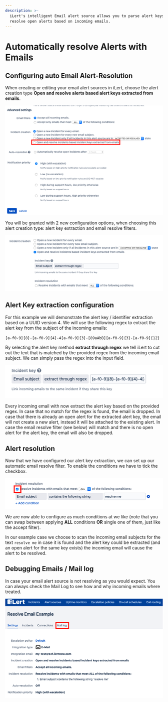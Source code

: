 ```yaml
---
description: >-
  iLert's intelligent Email alert source allows you to parse alert keys and
  resolve open alerts based on incoming emails.
---
```


# Automatically resolve Alerts with Emails

## Configuring auto Email Alert-Resolution

When creating or editing your email alert sources in iLert, choose the alert creation type **Open and resolve alerts based alert keys extracted from emails**.

![](<../../.gitbook/assets/Screenshot 2020-06-17 at 14.46.18.png>)

You will be granted with 2 new configuration options, when choosing this alert creation type: alert key extraction and email resolve filters.

![](<../../.gitbook/assets/Screenshot 2020-06-17 at 14.50.48.png>)

## Alert Key extraction configuration

For this example we will demonstrate the alert key / identifier extraction based on a UUID version 4. We will use the following regex to extract the alert key from the subject of the incoming emails:

`[a-f0-9]{8}-[a-f0-9]{4}-4[a-f0-9]{3}-[89aAbB][a-f0-9]{3}-[a-f0-9]{12}`

By selecting the alert key method **extract through regex** we tell iLert to cut out the text that is matched by the provided regex from the incoming email subject. We can simply pass the regex into the input field.

![](<../../.gitbook/assets/Screenshot 2020-06-17 at 14.51.58.png>)

Every incoming email with now extract the alert key based on the provided regex. In case that no match for the regex is found, the email is dropped. In case that there is already an open alert for the extracted alert key, the email will not create a new alert, instead it will be attached to the existing alert. In case the email resolve filter (see below) will match and there is no open alert for the alert key, the email will also be dropped.

## Alert resolution

Now that we have configured our alert key extraction, we can set up our automatic email resolve filter. To enable the conditions we have to tick the checkbox.

![](<../../.gitbook/assets/Screenshot 2020-06-17 at 14.56.54.png>)

We are now able to configure as much conditions at we like (note that you can swap between applying **ALL** conditions **OR** single one of them, just like the accept filter).

In our example case we choose to scan the incoming email subjects for the text `resolve me` in case it is found and the alert key could be extracted (and an open alert for the same key exists) the incoming email will cause the alert to be resolved.

## Debugging Emails / Mail log

In case your email alert source is not resolving as you would expect. You can always check the Mail Log to see how and why incoming emails where treated.

![](<../../.gitbook/assets/Screenshot 2020-06-17 at 15.01.41.png>)
